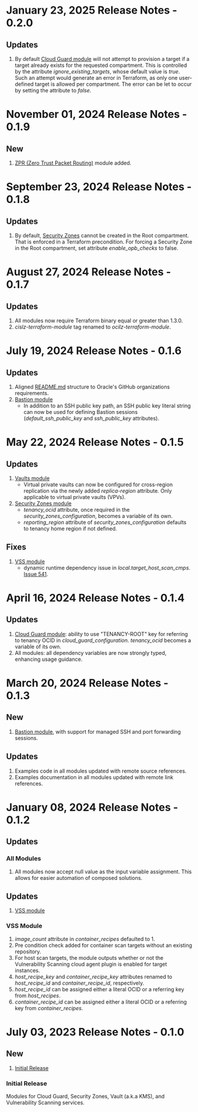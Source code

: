 # January 23, 2025 Release Notes - 0.2.0

## Updates
1. By default [Cloud Guard module](./cloud-guard/) will not attempt to provision a target if a target already exists for the requested compartment. This is controlled by the attribute *ignore_existing_targets*, whose default value is *true*. Such an attempt would generate an error in Terraform, as only one user-defined target is allowed per compartment. The error can be let to occur by setting the attribute to *false*.


# November 01, 2024 Release Notes - 0.1.9

## New
1. [ZPR (Zero Trust Packet Routing)](./zpr/) module added.


# September 23, 2024 Release Notes - 0.1.8

## Updates
1. By default, [Security Zones](./security-zones/) cannot be created in the Root compartment. That is enforced in a Terraform precondition. For forcing a Security Zone in the Root compartment, set attribute *enable_opb_checks* to false.


# August 27, 2024 Release Notes - 0.1.7

## Updates
1. All modules now require Terraform binary equal or greater than 1.3.0.
2. *cislz-terraform-module* tag renamed to *ocilz-terraform-module*.


# July 19, 2024 Release Notes - 0.1.6

## Updates
1. Aligned [README.md](./README.md) structure to Oracle's GitHub organizations requirements.
2. [Bastion module](./bastion/)
    - In addition to an SSH public key path, an SSH public key literal string can now be used for defining Bastion sessions (*default_ssh_public_key* and *ssh_public_key* attributes).

# May 22, 2024 Release Notes - 0.1.5

## Updates
1. [Vaults module](./vaults/)
    - Virtual private vaults can now be configured for cross-region replication via the newly added *replica-region* attribute. Only applicable to virtual private vaults (VPVs).
2. [Security Zones module](./security-zones/)
    - *tenancy_ocid* attribute, once required in the *security_zones_configuration*, becomes a variable of its own.
    - *reporting_region* attribute of *security_zones_configuration* defaults to tenancy home region if not defined.

## Fixes
1. [VSS module](./vss/)
    - dynamic runtime dependency issue in *local.target_host_scan_cmps*. [Issue 541](https://orahub.oci.oraclecorp.com/nace-shared-services/cis-oci-landing-zone/-/issues/541).


# April 16, 2024 Release Notes - 0.1.4

## Updates
1. [Cloud Guard module](./cloud-guard/): ability to use "TENANCY-ROOT" key for referring to tenancy OCID in *cloud_guard_configuration*. *tenancy_ocid* becomes a variable of its own.
2. All modules: all dependency variables are now strongly typed, enhancing usage guidance.


# March 20, 2024 Release Notes - 0.1.3

## New
1. [Bastion module](./bastion/), with support for managed SSH and port forwarding sessions.

## Updates
1. Examples code in all modules updated with remote source references.
2. Examples documentation in all modules updated with remote link references.


# January 08, 2024 Release Notes - 0.1.2

## Updates
### All Modules
1. All modules now accept null value as the input variable assignment. This allows for easier automation of composed solutions.

## Updates
1. [VSS module](#0-1-1-vss-updates)

### <a name="0-1-1-vss-updates">VSS Module</a>
1. *image_count* attribute in *container_recipes* defaulted to 1.
2. Pre condition check added for container scan targets without an existing repository.
3. For host scan targets, the module outputs whether or not the Vulnerability Scanning cloud agent plugin is enabled for target instances.
4. *host_recipe_key* and *container_recipe_key* attributes renamed to *host_recipe_id* and *container_recipe_id*, respectively.
5. *host_recipe_id* can be assigned either a literal OCID or a referring key from *host_recipes*.
6. *container_recipe_id* can be assigned either a literal OCID or a referring key from *container_recipes*.


# July 03, 2023 Release Notes - 0.1.0

## New
1. [Initial Release](#0-1-0-initial)

### <a name="0-1-0-initial">Initial Release</a>
Modules for Cloud Guard, Security Zones, Vault (a.k.a KMS), and Vulnerability Scanning services.